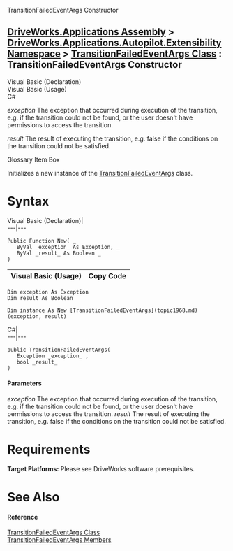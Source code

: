 TransitionFailedEventArgs Constructor   
  
[DriveWorks.Applications Assembly](topic13.md) > [DriveWorks.Applications.Autopilot.Extensibility Namespace](topic1633.md) > [TransitionFailedEventArgs Class](topic1968.md) : TransitionFailedEventArgs Constructor  
---  
  
Visual Basic (Declaration)    
Visual Basic (Usage)    
C# 

_exception_
    The exception that occurred during execution of the transition, e.g. if the transition could not be found, or the user doesn't have permissions to access the transition.

_result_
    The result of executing the transition, e.g. false if the conditions on the transition could not be satisfied.

Glossary Item Box

Initializes a new instance of the [TransitionFailedEventArgs](topic1968.md) class. 

# Syntax

Visual Basic (Declaration)|   
---|---  
      
    
    Public Function New( _
       ByVal _exception_ As Exception, _
       ByVal _result_ As Boolean _
    )  
  
Visual Basic (Usage)| Copy Code  
---|---  
      
    
    Dim exception As Exception
    Dim result As Boolean
     
    Dim instance As New [TransitionFailedEventArgs](topic1968.md)(exception, result)  
  
C#|   
---|---  
      
    
    public TransitionFailedEventArgs( 
       Exception _exception_ ,
       bool _result_
    )  
  
#### Parameters

 _exception_
    The exception that occurred during execution of the transition, e.g. if the transition could not be found, or the user doesn't have permissions to access the transition.
_result_
    The result of executing the transition, e.g. false if the conditions on the transition could not be satisfied.

# Requirements

**Target Platforms:** Please see DriveWorks software prerequisites.

# See Also

#### Reference

[TransitionFailedEventArgs Class](topic1968.md)   
[TransitionFailedEventArgs Members](topic1969.md)


